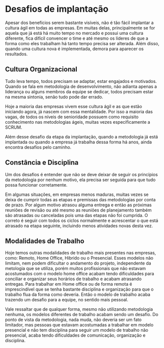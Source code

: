 # Desafios de implantação

Apesar dos benefícios serem bastante visíveis, não é tão fácil implantar a cultura ágil em todas as empresas. Em muitas delas, principalmente se for aquela que já está há muito tempo no mercado e possui uma cultura diferente, fica difícil convencer o time e até mesmo os líderes de que a forma como eles trabalham há tanto tempo precisa ser alterada. Além disso, quando uma cultura nova é implementada, demora para aparecer os resultados.

## Cultura Organizacional

Tudo leva tempo, todos precisam se adaptar, estar engajados e motivados. Quando se fala em metodologia de desenvolvimento, não adianta apenas a liderança ou alguns membros da equipe se dedicar, todos precisam estar na mesma sintonia, senão tudo pode dar errado.

Hoje a maioria das empresas vivem esse cultura ágil e as que estão iniciando agora, já nascem com essa mentalidade. Por isso a maioria das vagas, de todos os níveis de senioridade possuem como requisito conhecimento nas metodologias ágeis, muitas vezes especificamente a SCRUM.

Além desse desafio da etapa da implantação, quando a metodologia já está implantada ou quando a empresa já trabalha dessa forma há anos, ainda encontra desafios pelo caminho.

## Constância e Disciplina

Um dos desafios é entender que não se deve deixar de seguir os princípios da metodologia por nenhum motivo, ela precisa ser seguida para que tudo possa funcionar corretamente.

Em algumas situações, em empresas menos maduras, muitas vezes se deixa de cumprir todas as etapas e premissas das metodologias por conta de prazo. Por algum motivo atrasou alguma entrega e então as próximas reuniões de revisão ou até mesmo as reuniões de planejamento também são atrasadas ou canceladas pois uma das etapas não foi cumprida. O correto é seguir com todos os ciclos normalmente e acrescentar o que está atrasado na etapa seguinte, incluindo menos atividades novas desta vez.

## Modalidades de Trabalho

Hoje temos outras modalidades de trabalho mais presentes nas empresas, como: Remoto, Home Office, Hibrido ou o Presencial. Esses modelos não limitam, nem podem dificultar o andamento do projeto, independente da metologia que se utiliza, porém muitos profissionais que não estavam acostumados com o modelo home office acabam tendo dificuldades para conciliar e organizar seus horários de trabalho e acabam atrasando entregas. Para trabalhar em Home office ou de forma remota é imprescindível que se tenha bastante disciplina e organização para que o trabalho flua da forma como deveria. Então o modelo de trabalho acaba trazendo um desafio para a equipe, no sentido mais pessoal.

Vale ressaltar que de qualquer forma, mesmo não utilizando metodologia nenhuma, os modelos diferentes de trabalho acabam sendo um desafio. Do ponto de vista da metodologia, nada muda, não deveria ser um fato limitador, mas pessoas que estavam acostumadas a trabalhar em modelo presencial e não tem disciplina para seguir um modelo de trabalho não presencial, acaba tendo dificuldades de comunicação, organização e disciplina.
